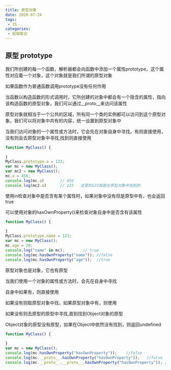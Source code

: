 ```yaml
---
title: 原型对象
date: 2020-07-24
tags:
 - JS
categories:
 - 前端笔记
---
```


## 原型 prototype
我们所创建的每一个函数，解析器都会向函数中添加一个属性prototype，这个属性对应着一个对象，这个对象就是我们所谓的原型对象

如果函数作为普通函数调用prototype没有任何作用

当函数以构造函数的形式调用时，它所创建的对象中都会有一个隐含的属性，指向该构造函数的原型对象，我们可以通过__proto__来访问该属性

原型对象就相当于一个公共的区域，所有同一个类的实例都可以访问到这个原型对象，我们可以将对象中共有的内容，统一设置到原型对象中

当我们访问对象的一个属性或方法时，它会先在对象自身中寻找，有则直接使用，没有则会去原型对象中寻找,找到则直接使用

```js
function MyClass() {
  
}
MyClass.prototype.a = 123;
var mc = new MyClass();
var mc2 = new MyClass();
mc.a = 456;
console.log(mc.a)       // 456
console.log(mc2.a)      // 123   这里的123就是在原型对象中找到的
```
使用in检查对象中是否含有某个属性时，如果对象中没有但是原型中有，也会返回true

可以使用对象的hasOwnProperty()来检查对象自身中是否含有该属性
```js
function MyClass() {
  
}
MyClass.prototype.name = 123;
var mc = new MyClass();
mc.age = 20;
console.log("name" in mc);        // true
console.log(mc.hasOwnProperty("name")); //false
console.log(mc.hasOwnProperty("age"));  //true

```
原型对象也是对象，它也有原型

当我们使用一个对象的属性或方法时，会先在自身中寻找

自身中如果有，则直接使用

如果没有则取原型对象中找，如果原型对象中有，则使用

如果没有则去原型的原型中寻找,直到找到Object对象的原型

Object对象的原型没有原型，如果在Object中依然没有找到，则返回undefined

```js
function MyClass() {
  
}
var mc = new MyClass();
console.log(mc.hasOwnProperty("hasOwnProperty"));    //false
console.log(mc.__proto__.hasOwnProperty("hasOwnProperty"));   //false
console.log(mc.__proto__.__proto__.hasOwnProperty("hasOwnProperty")); //true
```